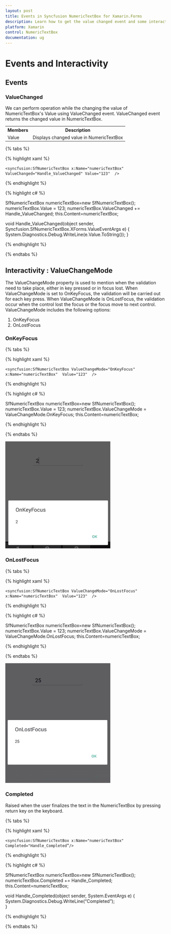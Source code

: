 ```yaml
---
layout: post
title: Events in Syncfusion NumericTextBox for Xamarin.Forms
description: Learn how to get the value changed event and some interactivity in  NumericTextBox
platform: Xamarin
control: NumericTextBox
documentation: ug
---
```

# Events and Interactivity

## Events

### ValueChanged 

We can perform operation while the changing the value of NumericTextBox's Value using ValueChanged event. ValueChanged event returns the changed value in NumericTextBox.

<table>
<tr>
<th>Members</th>
<th>Description</th>
</tr>
<tr>
<td>Value</td>
<td>Displays changed value in NumericTextBox</td>
</tr>
</table>

{% tabs %}

{% highlight xaml %}

    <syncfusion:SfNumericTextBox x:Name="numericTextBox" ValueChanged="Handle_ValueChanged" Value="123"  />
    
{% endhighlight %}

{% highlight c# %}

SfNumericTextBox numericTextBox=new SfNumericTextBox();
numericTextBox.Value = 123;
numericTextBox.ValueChanged += Handle_ValueChanged;
this.Content=numericTextBox;

void Handle_ValueChanged(object sender, Syncfusion.SfNumericTextBox.XForms.ValueEventArgs e)
{
    System.Diagnostics.Debug.WriteLine(e.Value.ToString());
}

{% endhighlight %}

{% endtabs %}

## Interactivity : ValueChangeMode

The ValueChangeMode property is used to mention when the validation need to take place, either in key pressed or in focus lost. When ValueChangeMode is set to OnKeyFocus, the validation will be carried out for each key press. When ValueChangeMode is OnLostFocus, the validation occur when the control lost the focus or the focus move to next control. ValueChangeMode includes the following options:

1. OnKeyFocus
2. OnLostFocus

### OnKeyFocus

{% tabs %}

{% highlight xaml %}

	<syncfusion:SfNumericTextBox ValueChangeMode="OnKeyFocus" x:Name="numericTextBox"  Value="123"  />
	
{% endhighlight %}

{% highlight c# %}

SfNumericTextBox numericTextBox=new SfNumericTextBox();
numericTextBox.Value = 123;
numericTextBox.ValueChangeMode = ValueChangeMode.OnKeyFocus;
this.Content=numericTextBox;

{% endhighlight %}

{% endtabs %}

![Display SfNumericTextBox control with ValueChanged event OnKeyFocus](images/onkeyfocus.png)

### OnLostFocus

{% tabs %}

{% highlight xaml %}

	<syncfusion:SfNumericTextBox ValueChangeMode="OnLostFocus" x:Name="numericTextBox"  Value="123"  />
	
{% endhighlight %}

{% highlight c# %}

SfNumericTextBox numericTextBox=new SfNumericTextBox();
numericTextBox.Value = 123;
numericTextBox.ValueChangeMode = ValueChangeMode.OnLostFocus;
this.Content=numericTextBox;

{% endhighlight %}

{% endtabs %}

![Display SfNumericTextBox control with ValueChanged event OnLostFocus](images/onlostfocus.png)

### Completed 

Raised when the user finalizes the text in the NumericTextBox by pressing return key on the keyboard.

{% tabs %}

{% highlight xaml %}

    <syncfusion:SfNumericTextBox x:Name="numericTextBox" Completed="Handle_Completed”/>
    
{% endhighlight %}

{% highlight c# %}

SfNumericTextBox numericTextBox=new SfNumericTextBox();
numericTextBox.Completed += Handle_Completed;
this.Content=numericTextBox;

void Handle_Completed(object sender, System.EventArgs e)
{
  System.Diagnostics.Debug.WriteLine(“Completed”);         
}

{% endhighlight %}

{% endtabs %}
